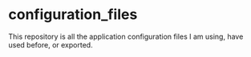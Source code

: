 # configuration_files
This repository is all the application configuration files I am using, have used before, or exported.
